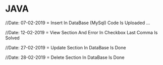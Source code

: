 # JAVA

//Date: 07-02-2019 = Insert In DataBase (MySql) Code Is Uploaded ...

//Date: 12-02-2019 = View Section And Error In Checkbox Last Comma Is Solved 

//Date: 27-02-2019 = Update Section In DataBase Is Done

//Date: 28-02-2019 = Delete Section In DataBase Is Done
